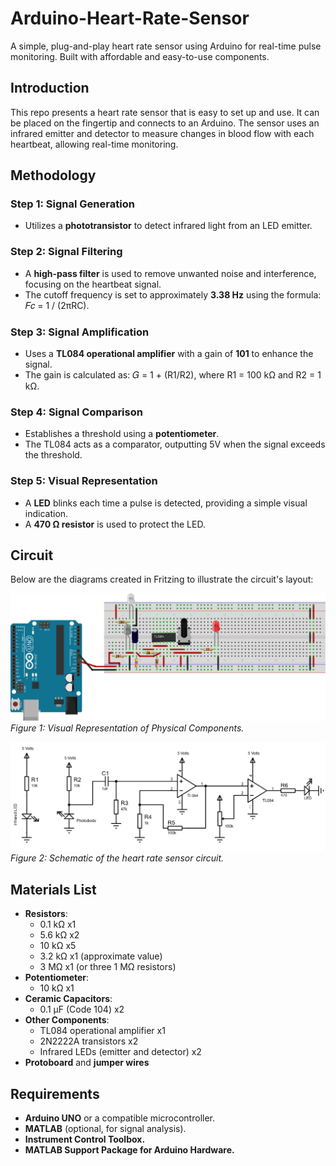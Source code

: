 # Arduino-Heart-Rate-Sensor
A simple, plug-and-play heart rate sensor using Arduino for real-time pulse monitoring. Built with affordable and easy-to-use components.

## Introduction

This repo presents a heart rate sensor that is easy to set up and use. It can be placed on the fingertip and connects to an Arduino. The sensor uses an infrared emitter and detector to measure changes in blood flow with each heartbeat, allowing real-time monitoring.

## Methodology

### Step 1: Signal Generation

- Utilizes a **phototransistor** to detect infrared light from an LED emitter.

### Step 2: Signal Filtering

- A **high-pass filter** is used to remove unwanted noise and interference, focusing on the heartbeat signal.
- The cutoff frequency is set to approximately **3.38 Hz** using the formula: 𝐹𝑐 = 1 / (2πRC).

### Step 3: Signal Amplification

- Uses a **TL084 operational amplifier** with a gain of **101** to enhance the signal.
- The gain is calculated as: 𝐺 = 1 + (R1/R2), where R1 = 100 kΩ and R2 = 1 kΩ.

### Step 4: Signal Comparison

- Establishes a threshold using a **potentiometer**.
- The TL084 acts as a comparator, outputting 5V when the signal exceeds the threshold.

### Step 5: Visual Representation

- A **LED** blinks each time a pulse is detected, providing a simple visual indication.
- A **470 Ω resistor** is used to protect the LED.

## Circuit

Below are the diagrams created in Fritzing to illustrate the circuit's layout:

![Visual Representation](images/breadboard.png)
*Figure 1: Visual Representation of Physical Components.*

![Schematic](images/Schematic.png)
*Figure 2: Schematic of the heart rate sensor circuit.*

## Materials List

- **Resistors**:
  - 0.1 kΩ x1
  - 5.6 kΩ x2
  - 10 kΩ x5
  - 3.2 kΩ x1 (approximate value)
  - 3 MΩ x1 (or three 1 MΩ resistors)
- **Potentiometer**:
  - 10 kΩ x1
- **Ceramic Capacitors**:
  - 0.1 µF (Code 104) x2
- **Other Components**:
  - TL084 operational amplifier x1
  - 2N2222A transistors x2
  - Infrared LEDs (emitter and detector) x2
- **Protoboard** and **jumper wires**

## Requirements

- **Arduino UNO** or a compatible microcontroller.
- **MATLAB** (optional, for signal analysis).
- **Instrument Control Toolbox.**
- **MATLAB Support Package for Arduino Hardware.**

